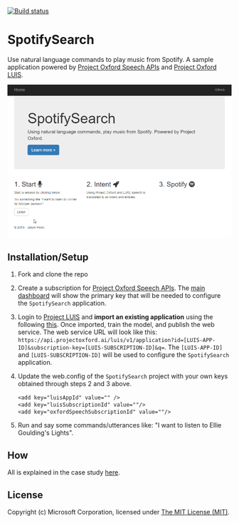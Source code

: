 [![Build status](https://ci.appveyor.com/api/projects/status/c9rg0o0tyq3prqwa/branch/master?svg=true)](https://ci.appveyor.com/project/jpoon/spotifysearch/branch/master)

# SpotifySearch

Use natural language commands to play music from Spotify. A sample application powered by [Project Oxford Speech APIs](https://www.projectoxford.ai/) and [Project Oxford LUIS](https://www.projectoxford.ai/luis).

![Screenshot](/images/spotify_search.gif)

## Installation/Setup

1. Fork and clone the repo
2. Create a subscription for [Project Oxford Speech APIs](https://www.projectoxford.ai/Account/Login?callbackUrl=/Subscription/Index?productId=/products/54f0354049c3f70a50e79b7e). The [main dashboard](https://www.projectoxford.ai/Subscription) will show the primary key that will be needed to configure the `SpotifySearch` application.
3. Login to [Project LUIS](https://www.luis.ai/) and **import an existing application** using the following [this](https://github.com/jpoon/SpotifySearch/blob/master/Luis/SpotifySearch.json). Once imported, train the model, and publish the web service. The web service URL will look like this: `https://api.projectoxford.ai/luis/v1/application?id=[LUIS-APP-ID]&subscription-key=[LUIS-SUBSCRIPTION-ID]&q=`. The `[LUIS-APP-ID]` and `[LUIS-SUBSCRIPTION-ID]` will be used to configure the `SpotifySearch` application.
4. Update the web.config of the `SpotifySearch` project with your own keys obtained through steps 2 and 3 above.

    ```
    <add key="luisAppId" value="" />
    <add key="luisSubscriptionId" value=""/>
    <add key="oxfordSpeechSubscriptionId" value=""/>
    ```

5. Run and say some commands/utterances like: "I want to listen to Ellie Goulding's Lights".

## How

All is explained in the case study [here](http://catalystcode.github.io/case-studies/2015/12/16/Speech-Intent-with-Project-Luis.html).

## License

Copyright (c) Microsoft Corporation, licensed under [The MIT License (MIT)](https://raw.githubusercontent.com/jpoon/SpotifySearch/master/LICENSE).
